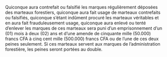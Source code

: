 Quiconque aura contrefait ou falsifié les marques régulièrement déposées des marteaux forestiers, quiconque aura fait usage de marteaux contrefaits ou falsifiés, quiconque s’étant indûment procuré les marteaux véritables et en aura fait frauduleusement usage, quiconque aura enlevé ou tenté d’enlever les marques de ces marteaux sera puni d’un emprisonnement d’un (01) mois à deux (02) ans et d’une amende de cinquante mille (50.000) francs CFA à cinq cent mille (500.000) francs CFA ou de l’une de ces deux peines seulement.
Si ces marteaux servent aux marques de l’administration forestière, les peines seront portées au double.